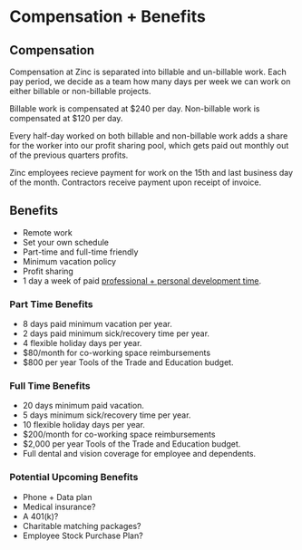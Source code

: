 # Compensation + Benefits

## Compensation

Compensation at Zinc is separated into billable and un-billable work. Each pay
period, we decide as a team how many days per week we can work on either
billable or non-billable projects.

Billable work is compensated at $240 per day.
Non-billable work is compensated at $120 per day.

Every half-day worked on both billable and non-billable work adds a share for
the worker into our profit sharing pool, which gets paid out monthly out of the
previous quarters profits.

Zinc employees recieve payment for work on the 15th and last business day of the month.
Contractors receive payment upon receipt of invoice.

## Benefits
 * Remote work
 * Set your own schedule
 * Part-time and full-time friendly
 * Minimum vacation policy
 * Profit sharing
 * 1 day a week of paid [professional + personal development time](/undirected-time-explained).

### Part Time Benefits
 * 8 days paid minimum vacation per year.
 * 2 days paid minimum sick/recovery time per year.
 * 4 flexible holiday days per year.
 * $80/month for co-working space reimbursements
 * $800 per year Tools of the Trade and Education budget.

### Full Time Benefits
 * 20 days minimum paid vacation.
 * 5 days minimum sick/recovery time per year.
 * 10 flexible holiday days per year.
 * $200/month for co-working space reimbursements
 * $2,000 per year Tools of the Trade and Education budget.
 * Full dental and vision coverage for employee and dependents.

### Potential Upcoming Benefits
 * Phone + Data plan
 * Medical insurance?
 * A 401(k)?
 * Charitable matching packages?
 * Employee Stock Purchase Plan?
